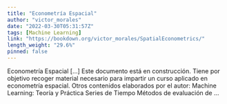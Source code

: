 ```yaml
---
title: "Econometría Espacial"
author: "victor_morales"
date: "2022-03-30T05:31:57Z"
tags: [Machine Learning]
link: "https://bookdown.org/victor_morales/SpatialEconometrics/"
length_weight: "29.6%"
pinned: false
---
```


Econometría Espacial [...] Este documento está en construcción. Tiene por objetivo recoger material necesario para impartir un curso aplicado en econometría espacial. Otros contenidos elaborados por el autor: Machine Learning: Teoría y Práctica Series de Tiempo Métodos de evaluación de ...

